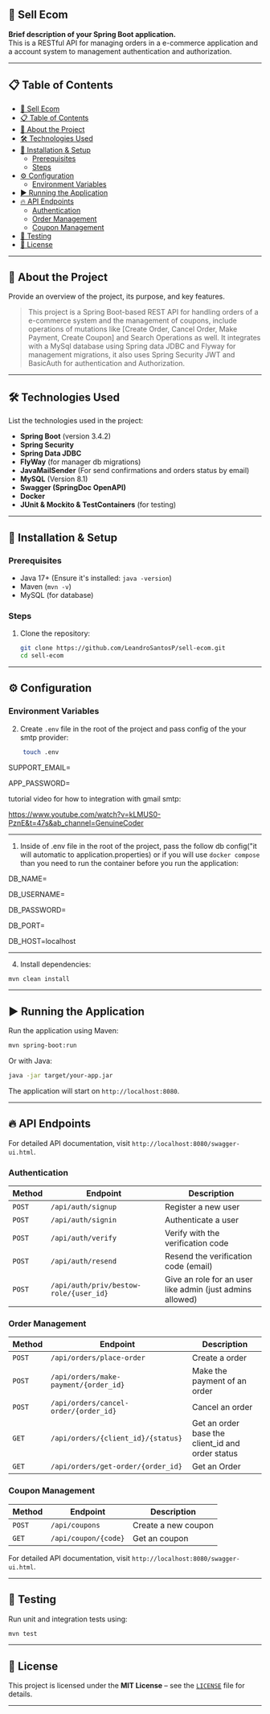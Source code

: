 ## 📌 Sell Ecom

**Brief description of your Spring Boot application.**  
This is a RESTful API for managing orders in a e-commerce application and a account system to management authentication and authorization. 

---

## 📋 Table of Contents

- [📌 Sell Ecom](#-sell-ecom)
- [📋 Table of Contents](#-table-of-contents)
- [📖 About the Project](#-about-the-project)
- [🛠 Technologies Used](#-technologies-used)
- [🚀 Installation \& Setup](#-installation--setup)
  - [Prerequisites](#prerequisites)
  - [Steps](#steps)
- [⚙ Configuration](#-configuration)
  - [Environment Variables](#environment-variables)
- [▶ Running the Application](#-running-the-application)
- [🔥 API Endpoints](#-api-endpoints)
  - [Authentication](#authentication)
  - [Order Management](#order-management)
  - [Coupon Management](#coupon-management)
- [🧪 Testing](#-testing)
- [📜 License](#-license)
---

## 📖 About the Project

Provide an overview of the project, its purpose, and key features.  

> This project is a Spring Boot-based REST API for handling orders of a e-commerce system and the management of coupons, include operations of mutations like [Create Order, Cancel Order, Make Payment, Create Coupon] and Search Operations as well.
> It integrates with a MySql database using Spring data JDBC and Flyway for management migrations, it also uses Spring Security JWT and BasicAuth for authentication and Authorization.

---

## 🛠 Technologies Used

List the technologies used in the project:

- **Spring Boot** (version 3.4.2)
- **Spring Security**
- **Spring Data JDBC**
- **FlyWay** (for manager db migrations)
- **JavaMailSender** (For send confirmations and orders status by email)
- **MySQL** (Version 8.1)
- **Swagger (SpringDoc OpenAPI)**
- **Docker**
- **JUnit & Mockito & TestContainers** (for testing)

---

## 🚀 Installation & Setup

### Prerequisites
- Java 17+ (Ensure it's installed: `java -version`)
- Maven (`mvn -v`)
- MySQL (for database)

### Steps
1. Clone the repository:
   ```sh
   git clone https://github.com/LeandroSantosP/sell-ecom.git
   cd sell-ecom
   ```
---
## ⚙ Configuration

### Environment Variables

2. Create `.env` file in the root of the project and pass config of the your smtp provider:
```sh
    touch .env
```

SUPPORT_EMAIL=

APP_PASSWORD=   

tutorial video for how to integration with gmail smtp:

https://www.youtube.com/watch?v=kLMUS0-PznE&t=47s&ab_channel=GenuineCoder

---
1. Inside of .env file in the root of the project, pass the follow db config("it will automatic to application.properties) or if you will use `docker compose` than you need to run the container before you run the application:

DB_NAME=

DB_USERNAME=

DB_PASSWORD=

DB_PORT=

DB_HOST=localhost

---

4. Install dependencies:
```sh
mvn clean install
```
---

## ▶ Running the Application

Run the application using Maven:

```sh
mvn spring-boot:run
```

Or with Java:

```sh
java -jar target/your-app.jar
```

The application will start on `http://localhost:8080`.

---

## 🔥 API Endpoints

For detailed API documentation, visit `http://localhost:8080/swagger-ui.html`.

### Authentication

| Method | Endpoint | Description |
|--------|----------|-------------|
| `POST` | `/api/auth/signup` | Register a new user |
| `POST` | `/api/auth/signin` | Authenticate a user |
| `POST` | `/api/auth/verify` | Verify with the verification code |
| `POST` | `/api/auth/resend` | Resend the verification code (email) |
| `POST` | `/api/auth/priv/bestow-role/{user_id}` | Give an role for an user like admin (just admins allowed) |

### Order Management

| Method | Endpoint | Description |
|--------|----------|-------------|
| `POST` | `/api/orders/place-order` | Create a order |
| `POST` | `/api/orders/make-payment/{order_id}` | Make the payment of an order |
| `POST` | `/api/orders/cancel-order/{order_id}` | Cancel an order |
| `GET` | `/api/orders/{client_id}/{status}` | Get an order base the client_id and order status |
| `GET` | `/api/orders/get-order/{order_id}` | Get an Order |


### Coupon Management

| Method | Endpoint | Description |
|--------|----------|-------------|
| `POST` | `/api/coupons` | Create a new coupon |
| `GET` | `/api/coupon/{code}` | Get an coupon  |

For detailed API documentation, visit `http://localhost:8080/swagger-ui.html`.

---

## 🧪 Testing

Run unit and integration tests using:

```sh
mvn test
```
---

## 📜 License

This project is licensed under the **MIT License** – see the [`LICENSE`](LICENSE) file for details.

---